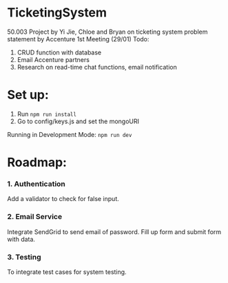 # TicketingSystem
50.003 Project by Yi Jie, Chloe and Bryan on ticketing system problem statement by Accenture
1st Meeting (29/01)
Todo:
1. CRUD function with database
2. Email Accenture partners
3. Research on read-time chat functions, email notification

# Set up:
1. Run ```npm run install```
2. Go to config/keys.js and set the mongoURI

Running in Development Mode:
```npm run dev```   

# Roadmap:
### 1. Authentication
Add a validator to check for false input.

### 2. Email Service
Integrate SendGrid to send email of password. Fill up form and submit form with data.

### 3. Testing 
To integrate test cases for system testing.
